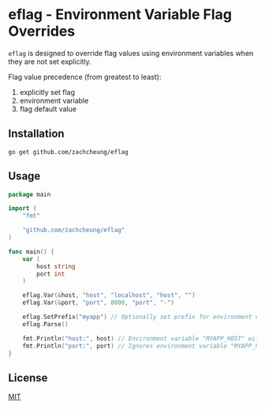 # eflag - Environment Variable Flag Overrides

`eflag` is designed to override flag values using environment variables when they are not set explicitly.

Flag value precedence (from greatest to least):

1. explicitly set flag
2. environment variable
3. flag default value

## Installation

```shell
go get github.com/zachcheung/eflag
```

## Usage

```go
package main

import (
	"fmt"

	"github.com/zachcheung/eflag"
)

func main() {
	var (
		host string
		port int
	)

	eflag.Var(&host, "host", "localhost", "host", "")
	eflag.Var(&port, "port", 8000, "port", "-")

	eflag.SetPrefix("myapp") // Optionally set prefix for environment variables
	eflag.Parse()

	fmt.Println("host:", host) // Environment variable "MYAPP_HOST" will overrides default "localhost" if it's set
	fmt.Println("port:", port) // Ignores environment variable "MYAPP_PORT"
}
```

## License

[MIT](LICENSE)
